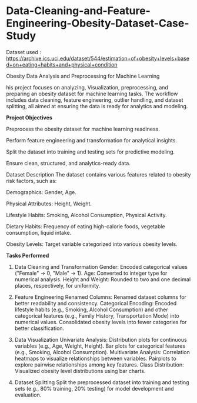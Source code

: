 # Data-Cleaning-and-Feature-Engineering-Obesity-Dataset-Case-Study

Dataset used : https://archive.ics.uci.edu/dataset/544/estimation+of+obesity+levels+based+on+eating+habits+and+physical+condition

Obesity Data Analysis and Preprocessing for Machine Learning


his project focuses on analyzing, Visualization, preprocessing, and preparing an obesity dataset for machine learning tasks. The workflow includes data cleaning, feature engineering, outlier handling, and dataset splitting, all aimed at ensuring the data is ready for analytics and modeling.

**Project Objectives**

Preprocess the obesity dataset for machine learning readiness.

Perform feature engineering and transformation for analytical insights.

Split the dataset into training and testing sets for predictive modeling.

Ensure clean, structured, and analytics-ready data.

Dataset Description
The dataset contains various features related to obesity risk factors, such as:

Demographics: Gender, Age.

Physical Attributes: Height, Weight.

Lifestyle Habits: Smoking, Alcohol Consumption, Physical Activity.

Dietary Habits: Frequency of eating high-calorie foods, vegetable consumption, liquid intake.

Obesity Levels: Target variable categorized into various obesity levels.


**Tasks Performed**

1. Data Cleaning and Transformation
Gender: Encoded categorical values ("Female" → 0, "Male" → 1).
Age: Converted to integer type for numerical analysis.
Height and Weight: Rounded to two and one decimal places, respectively, for uniformity.

2. Feature Engineering
Renamed Columns: Renamed dataset columns for better readability and consistency.
Categorical Encoding:
Encoded lifestyle habits (e.g., Smoking, Alcohol Consumption) and other categorical features (e.g., Family History, Transportation Mode) into numerical values.
Consolidated obesity levels into fewer categories for better classification.

3. Data Visualization
Univariate Analysis:
Distribution plots for continuous variables (e.g., Age, Weight, Height).
Bar plots for categorical features (e.g., Smoking, Alcohol Consumption).
Multivariate Analysis:
Correlation heatmaps to visualize relationships between variables.
Pairplots to explore pairwise relationships among key features.
Class Distribution:
Visualized obesity level distributions using bar charts.

4. Dataset Splitting
Split the preprocessed dataset into training and testing sets (e.g., 80% training, 20% testing) for model development and evaluation.




